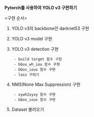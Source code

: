 **Pytorch를 사용하여 YOLO v3 구현하기**

<구현 순서>

1. YOLO v3의 backbone인 darknet53 구현

2. YOLO v3 model 구현

3. YOLO v3 detection 구현

        - build target 함수 구현
        - bbox_wh_iou 함수 구현
        - bbox_ious 함수 구현
        - loss 구하기
        
        
4. NMS(None Max Suppression) 구현
        
        - xywh2xyxy 함수 구현
        - bbox_ious 함수 구현
        
5. Dataset 불러오기
